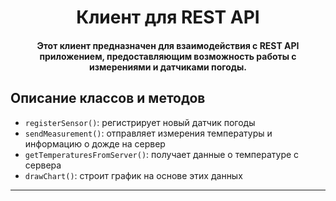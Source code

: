 <div>
  <h1 align="center">
Клиент для REST API
</h1>
<h4 align="center">
Этот клиент предназначен для взаимодействия с REST API приложением, 
предоставляющим возможность работы с измерениями и датчиками погоды.
</h4>
</div>

## Описание классов и методов

- `registerSensor()`: регистрирует новый датчик погоды
- `sendMeasurement()`: отправляет измерения температуры и информацию о дожде на сервер
- `getTemperaturesFromServer()`: получает данные о температуре с сервера
- `drawChart()`: строит график на основе этих данных

***
